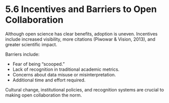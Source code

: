 # 5.6 Incentives and Barriers to Open Collaboration

Although open science has clear benefits, adoption is uneven. Incentives include increased visibility, more citations (Piwowar & Vision, 2013), and greater scientific impact.

Barriers include:

- Fear of being “scooped.”
- Lack of recognition in traditional academic metrics.
- Concerns about data misuse or misinterpretation.
- Additional time and effort required.

Cultural change, institutional policies, and recognition systems are crucial to making open collaboration the norm.
